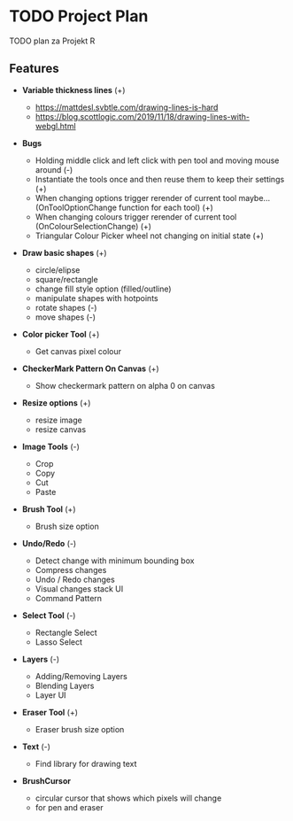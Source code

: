 # TODO Project Plan
TODO plan za Projekt R

## Features
- **Variable thickness lines** (+)
  - https://mattdesl.svbtle.com/drawing-lines-is-hard
  - https://blog.scottlogic.com/2019/11/18/drawing-lines-with-webgl.html

- **Bugs**
  - Holding middle click and left click with pen tool and moving mouse around (-)
  - Instantiate the tools once and then reuse them to keep their settings (+)
  - When changing options trigger rerender of current tool maybe... (OnToolOptionChange function for each tool) (+)
  - When changing colours trigger rerender of current tool (OnColourSelectionChange) (+)
  - Triangular Colour Picker wheel not changing on initial state (+)

- **Draw basic shapes** (+)
  - circle/elipse
  - square/rectangle
  - change fill style option (filled/outline)
  - manipulate shapes with hotpoints
  - rotate shapes (-)
  - move shapes (-)

- **Color picker Tool** (+)
  - Get canvas pixel colour

- **CheckerMark Pattern On Canvas** (+)
  - Show checkermark pattern on alpha 0 on canvas

- **Resize options** (+)
  - resize image
  - resize canvas

- **Image Tools** (-)
  - Crop
  - Copy
  - Cut
  - Paste

- **Brush Tool** (+)
  - Brush size option

- **Undo/Redo** (-)
  - Detect change with minimum bounding box
  - Compress changes
  - Undo / Redo changes
  - Visual changes stack UI
  - Command Pattern

- **Select Tool** (-)
  - Rectangle Select
  - Lasso Select

- **Layers** (-)
  - Adding/Removing Layers
  - Blending Layers
  - Layer UI

- **Eraser Tool** (+)
  - Eraser brush size option

- **Text** (-)
  - Find library for drawing text

- **BrushCursor**
  - circular cursor that shows which pixels will change
  - for pen and eraser

